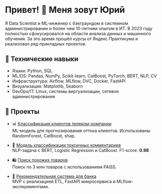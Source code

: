 # Привет! 👋 Меня зовут Юрий

Я Data Scientist и ML-инженер с бэкграундом в системном администрировании и более чем 10-летним опытом в ИТ. В 2023 году полностью сфокусировался на области анализа данных и машинного обучения. За это время прошёл курсы от Яндекс Практикума и реализовал ряд прикладных проектов.

## 💼 Технические навыки
- Языки: Python, SQL
- ML/DS: Pandas, NumPy, Scikit-learn, CatBoost, PyTorch, BERT, NLP, CV
- Инфраструктура: Airflow, MLflow, DVC, Docker, FastAPI
- Визуализация: Matplotlib, Seaborn
- DevOps/IT: Linux, системы виртуализации, сетевое администрирование

## 🧠 Проекты

- 📊 [Классификация клиентов телеком-компании](https://github.com/ermoshinya/telecom_classification)  
  ML-модель для прогнозирования оттока клиентов. Использованы RandomForest, CatBoost, shap.

- 🧠 [Модель классификации токсичных комментариев](https://github.com/ermoshinya/text_classification)  
  NLP-задача с BERT, Logistic Regression и CatBoost. F1-score: **0.98**

- 🛍️ [Поиск похожих товаров](https://github.com/ermoshinya/matching_faiss)  
  Поиск по 3 млн товаров с использованием FAISS.

- 🏦 [Рекомендательная система для банка](https://github.com/ermoshinya/mle-project-final)  
  MVP с реализацией ETL, FastAPI микросервиса и MLflow-экспериментами.
